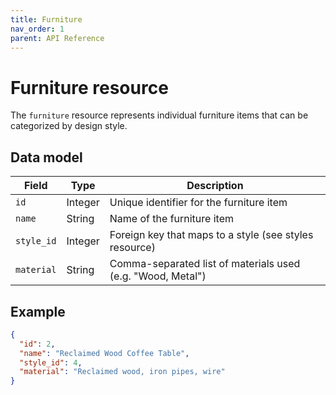 ```yaml
---
title: Furniture
nav_order: 1
parent: API Reference
---
```


# Furniture resource

The `furniture` resource represents individual furniture items that can be categorized by design style.

## Data model

| Field     | Type   | Description |
|-----------|--------|-------------|
| `id`      | Integer | Unique identifier for the furniture item |
| `name`    | String  | Name of the furniture item |
| `style_id`| Integer | Foreign key that maps to a style (see styles resource) |
| `material`| String  | Comma-separated list of materials used (e.g. "Wood, Metal") |

## Example

```json
{
  "id": 2,
  "name": "Reclaimed Wood Coffee Table",
  "style_id": 4,
  "material": "Reclaimed wood, iron pipes, wire"
}

```
